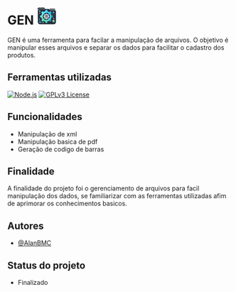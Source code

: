 
# GEN <img src="./logo.png" alt="Logo" width="45" height="40">

GEN é uma ferramenta para facilar a manipulação de arquivos. O objetivo é manipular esses arquivos e separar os dados para facilitar o cadastro dos produtos. 

## Ferramentas utilizadas



[![Node.js](https://img.shields.io/badge/NodeJS-1bb965?style=plastic&logo=Node.js&logoColor=green)](https://choosealicense.com/licenses/mit/)
[![GPLv3 License](https://img.shields.io/badge/Electron-303e36?style=plastic&logo=Node.js&logoColor=green)](https://opensource.org/licenses/)


## Funcionalidades

- Manipulação de xml
- Manipulação basica de pdf
- Geração de codigo de barras



## Finalidade
A finalidade do projeto foi o gerenciamento de arquivos para facil manipulação dos dados, se familiarizar com as ferramentas utilizadas afim de aprimorar os conhecimentos basicos.

## Autores

- [@AlanBMC](https://github.com/AlanBMC)

## Status do projeto
 - Finalizado
